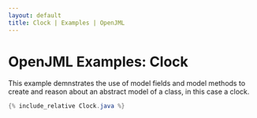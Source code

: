 ```yaml
---
layout: default
title: Clock | Examples | OpenJML
---
```


# OpenJML Examples: Clock

This example demnstrates the use of model fields and model methods to
create and reason about an abstract model of a class, in this case a clock.

```java
{% include_relative Clock.java %}
```

